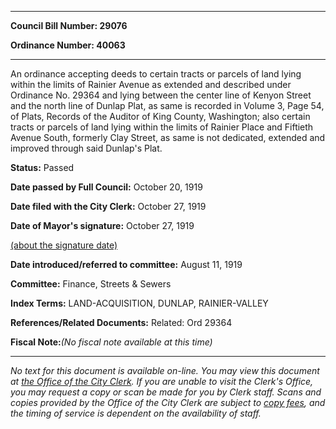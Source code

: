 

********

**Council Bill Number: 29076**
   
**Ordinance Number: 40063**
********

 An ordinance accepting deeds to certain tracts or parcels of land lying within the limits of Rainier Avenue as extended and described under Ordinance No. 29364 and lying between the center line of Kenyon Street and the north line of Dunlap Plat, as same is recorded in Volume 3, Page 54, of Plats, Records of the Auditor of King County, Washington; also certain tracts or parcels of land lying within the limits of Rainier Place and Fiftieth Avenue South, formerly Clay Street, as same is not dedicated, extended and improved through said Dunlap's Plat.

**Status:** Passed
   
**Date passed by Full Council:** October 20, 1919
   
**Date filed with the City Clerk:** October 27, 1919
   
**Date of Mayor's signature:** October 27, 1919
   
[(about the signature date)](/~public/approvaldate.htm)
   
   
   
**Date introduced/referred to committee:** August 11, 1919
   
**Committee:** Finance, Streets & Sewers
   
   
**Index Terms:** LAND-ACQUISITION, DUNLAP, RAINIER-VALLEY

**References/Related Documents:** Related: Ord 29364

**Fiscal Note:**_(No fiscal note available at this time)_
********

_No text for this document is available on-line. You may view this document at [the Office of the City Clerk](http://www.seattle.gov/leg/clerk/contactUs.htm). If you are unable to visit the Clerk's Office, you may request a copy or scan be made for you by Clerk staff. Scans and copies provided by the Office of the City Clerk are subject to [copy fees](http://clerk.seattle.gov/~public/clerkfees.htm), and the timing of service is dependent on the availability of staff._

